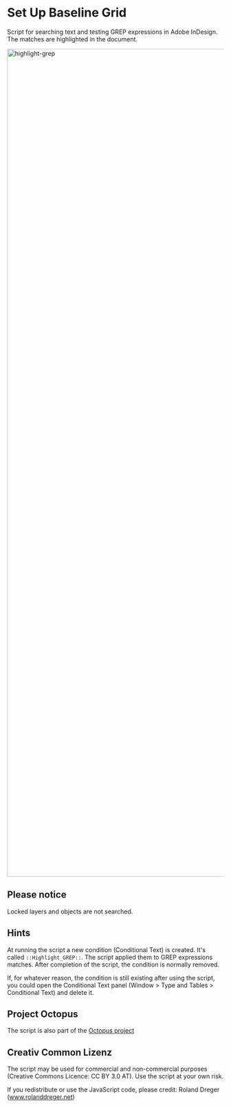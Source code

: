 ﻿# Set Up Baseline Grid

Script for searching text and testing GREP expressions in Adobe InDesign. The matches are highlighted in the document.

<img width="1920" alt="highlight-grep" src="https://github.com/user-attachments/assets/946b6e50-fc5d-44bc-9dcc-79ab3fc30978">

## Please notice

Locked layers and objects are not searched.
    
## Hints 

At running the script a new condition (Conditional Text) is created. It's called `::Highlight_GREP::`. The script applied them to GREP expressions matches. After completion of the script, the condition is normally removed.

If, for whatever reason, the condition is still existing after using the script, you could open the Conditional Text panel (Window > Type and Tables > Conditional Text) and delete it.

## Project Octopus

The script is also part of the [Octopus project](https://www.project-octopus.net/script-setup-baselinescript/)

## Creativ Common Lizenz

The script may be used for commercial and non-commercial purposes (Creative Commons Licence: CC BY 3.0 AT). Use the script at your own risk.

If you redistribute or use the JavaScript code, please credit: Roland Dreger (www.rolanddreger.net)
